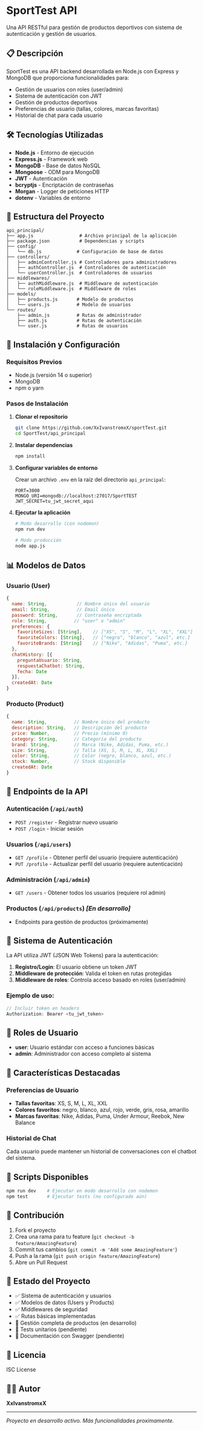 # SportTest API

Una API RESTful para gestión de productos deportivos con sistema de autenticación y gestión de usuarios.

## 📋 Descripción

SportTest es una API backend desarrollada en Node.js con Express y MongoDB que proporciona funcionalidades para:
- Gestión de usuarios con roles (user/admin)
- Sistema de autenticación con JWT
- Gestión de productos deportivos
- Preferencias de usuario (tallas, colores, marcas favoritas)
- Historial de chat para cada usuario

## 🛠️ Tecnologías Utilizadas

- **Node.js** - Entorno de ejecución
- **Express.js** - Framework web
- **MongoDB** - Base de datos NoSQL
- **Mongoose** - ODM para MongoDB
- **JWT** - Autenticación
- **bcryptjs** - Encriptación de contraseñas
- **Morgan** - Logger de peticiones HTTP
- **dotenv** - Variables de entorno

## 📁 Estructura del Proyecto

```
api_principal/
├── app.js                 # Archivo principal de la aplicación
├── package.json           # Dependencias y scripts
├── config/
│   └── db.js             # Configuración de base de datos
├── controllers/
│   ├── adminController.js # Controladores para administradores
│   ├── authController.js  # Controladores de autenticación
│   └── userController.js  # Controladores de usuarios
├── middlewares/
│   ├── authMiddleware.js  # Middleware de autenticación
│   └── roleMiddleware.js  # Middleware de roles
├── models/
│   ├── products.js       # Modelo de productos
│   └── users.js          # Modelo de usuarios
└── routes/
    ├── admin.js          # Rutas de administrador
    ├── auth.js           # Rutas de autenticación
    └── user.js           # Rutas de usuarios
```

## 🚀 Instalación y Configuración

### Requisitos Previos
- Node.js (versión 14 o superior)
- MongoDB
- npm o yarn

### Pasos de Instalación

1. **Clonar el repositorio**
   ```bash
   git clone https://github.com/XxIvanstromxX/sportTest.git
   cd SportTest/api_principal
   ```

2. **Instalar dependencias**
   ```bash
   npm install
   ```

3. **Configurar variables de entorno**
   
   Crear un archivo `.env` en la raíz del directorio `api_principal`:
   ```env
   PORT=3000
   MONGO_URI=mongodb://localhost:27017/SportTEST
   JWT_SECRET=tu_jwt_secret_aqui
   ```

4. **Ejecutar la aplicación**
   ```bash
   # Modo desarrollo (con nodemon)
   npm run dev
   
   # Modo producción
   node app.js
   ```

## 📊 Modelos de Datos

### Usuario (User)
```javascript
{
  name: String,           // Nombre único del usuario
  email: String,          // Email único
  password: String,       // Contraseña encriptada
  role: String,          // "user" o "admin"
  preferences: {
    favoriteSizes: [String],    // ["XS", "S", "M", "L", "XL", "XXL"]
    favoriteColors: [String],   // ["negro", "blanco", "azul", etc.]
    favoriteBrands: [String]    // ["Nike", "Adidas", "Puma", etc.]
  },
  chatHistory: [{
    preguntaUsuario: String,
    respuestaChatbot: String,
    fecha: Date
  }],
  createdAt: Date
}
```

### Producto (Product)
```javascript
{
  name: String,          // Nombre único del producto
  description: String,   // Descripción del producto
  price: Number,         // Precio (mínimo 0)
  category: String,      // Categoría del producto
  brand: String,         // Marca (Nike, Adidas, Puma, etc.)
  size: String,          // Talla (XS, S, M, L, XL, XXL)
  color: String,         // Color (negro, blanco, azul, etc.)
  stock: Number,         // Stock disponible
  createdAt: Date
}
```

## 🔌 Endpoints de la API

### Autenticación (`/api/auth`)
- `POST /register` - Registrar nuevo usuario
- `POST /login` - Iniciar sesión

### Usuarios (`/api/users`)
- `GET /profile` - Obtener perfil del usuario (requiere autenticación)
- `PUT /profile` - Actualizar perfil del usuario (requiere autenticación)

### Administración (`/api/admin`)
- `GET /users` - Obtener todos los usuarios (requiere rol admin)

### Productos (`/api/products`) *[En desarrollo]*
- Endpoints para gestión de productos (próximamente)

## 🔐 Sistema de Autenticación

La API utiliza JWT (JSON Web Tokens) para la autenticación:

1. **Registro/Login**: El usuario obtiene un token JWT
2. **Middleware de protección**: Valida el token en rutas protegidas
3. **Middleware de roles**: Controla acceso basado en roles (user/admin)

### Ejemplo de uso:
```javascript
// Incluir token en headers
Authorization: Bearer <tu_jwt_token>
```

## 👥 Roles de Usuario

- **user**: Usuario estándar con acceso a funciones básicas
- **admin**: Administrador con acceso completo al sistema

## 🎨 Características Destacadas

### Preferencias de Usuario
- **Tallas favoritas**: XS, S, M, L, XL, XXL
- **Colores favoritos**: negro, blanco, azul, rojo, verde, gris, rosa, amarillo
- **Marcas favoritas**: Nike, Adidas, Puma, Under Armour, Reebok, New Balance

### Historial de Chat
Cada usuario puede mantener un historial de conversaciones con el chatbot del sistema.

## 🔧 Scripts Disponibles

```bash
npm run dev    # Ejecutar en modo desarrollo con nodemon
npm test       # Ejecutar tests (no configurado aún)
```

## 🤝 Contribución

1. Fork el proyecto
2. Crea una rama para tu feature (`git checkout -b feature/AmazingFeature`)
3. Commit tus cambios (`git commit -m 'Add some AmazingFeature'`)
4. Push a la rama (`git push origin feature/AmazingFeature`)
5. Abre un Pull Request

## 📝 Estado del Proyecto

- ✅ Sistema de autenticación y usuarios
- ✅ Modelos de datos (Users y Products)
- ✅ Middlewares de seguridad
- ✅ Rutas básicas implementadas
- 🔄 Gestión completa de productos (en desarrollo)
- 🔄 Tests unitarios (pendiente)
- 🔄 Documentación con Swagger (pendiente)

## 📄 Licencia

ISC License

## 👨‍💻 Autor

**XxIvanstromxX**

---

*Proyecto en desarrollo activo. Más funcionalidades proximamente.*